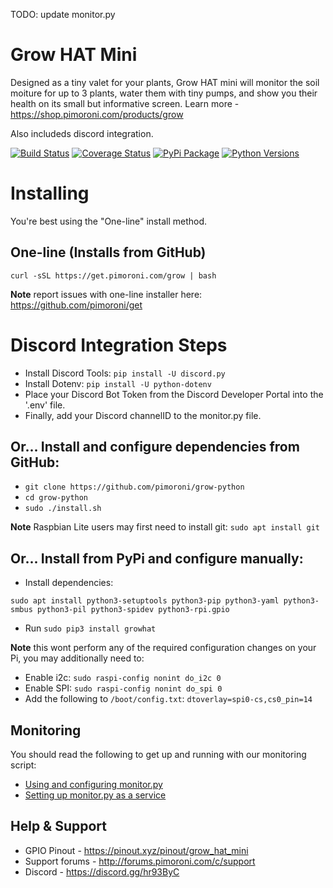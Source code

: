 TODO: update monitor.py

# Grow HAT Mini

Designed as a tiny valet for your plants, Grow HAT mini will monitor the soil moiture for up to 3 plants, water them with tiny pumps, and show you their health on its small but informative screen. Learn more - https://shop.pimoroni.com/products/grow 

Also includeds discord integration.

[![Build Status](https://travis-ci.com/pimoroni/enviroplus-python.svg?branch=master)](https://travis-ci.com/pimoroni/grow-python)
[![Coverage Status](https://coveralls.io/repos/github/pimoroni/grow-python/badge.svg?branch=master)](https://coveralls.io/github/pimoroni/grow-python?branch=master)
[![PyPi Package](https://img.shields.io/pypi/v/enviroplus.svg)](https://pypi.python.org/pypi/growhat)
[![Python Versions](https://img.shields.io/pypi/pyversions/enviroplus.svg)](https://pypi.python.org/pypi/growhat)

# Installing

You're best using the "One-line" install method.

## One-line (Installs from GitHub)

```
curl -sSL https://get.pimoroni.com/grow | bash
```

**Note** report issues with one-line installer here: https://github.com/pimoroni/get

# Discord Integration Steps

* Install Discord Tools: `pip install -U discord.py`
* Install Dotenv: `pip install -U python-dotenv`
* Place your Discord Bot Token from the Discord Developer Portal into the '.env' file.
* Finally, add your Discord channelID to the monitor.py file.

## Or... Install and configure dependencies from GitHub:

* `git clone https://github.com/pimoroni/grow-python`
* `cd grow-python`
* `sudo ./install.sh`

**Note** Raspbian Lite users may first need to install git: `sudo apt install git`

## Or... Install from PyPi and configure manually:

* Install dependencies:

```
sudo apt install python3-setuptools python3-pip python3-yaml python3-smbus python3-pil python3-spidev python3-rpi.gpio
```

* Run `sudo pip3 install growhat`

**Note** this wont perform any of the required configuration changes on your Pi, you may additionally need to:

* Enable i2c: `sudo raspi-config nonint do_i2c 0`
* Enable SPI: `sudo raspi-config nonint do_spi 0`
* Add the following to `/boot/config.txt`: `dtoverlay=spi0-cs,cs0_pin=14`

## Monitoring

You should read the following to get up and running with our monitoring script:

* [Using and configuring monitor.py](examples/README.md)
* [Setting up monitor.py as a service](service/README.md)

## Help & Support

* GPIO Pinout - https://pinout.xyz/pinout/grow_hat_mini
* Support forums - http://forums.pimoroni.com/c/support
* Discord - https://discord.gg/hr93ByC
